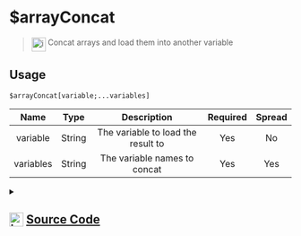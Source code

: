 # $arrayConcat
> <img align="top" src="https://upload.wikimedia.org/wikipedia/commons/thumb/e/e4/Infobox_info_icon.svg/160px-Infobox_info_icon.svg.png?20150409153300" alt="image" width="25" height="auto"> Concat arrays and load them into another variable
## Usage
```
$arrayConcat[variable;...variables]
```
| Name | Type | Description | Required | Spread
| :---: | :---: | :---: | :---: | :---: |
variable | String | The variable to load the result to | Yes | No
variables | String | The variable names to concat | Yes | Yes
<details>
<summary>
    
## <img align="top" src="https://cdn4.iconfinder.com/data/icons/iconsimple-logotypes/512/github-512.png" alt="image" width="25" height="auto">  [Source Code](https://github.com/tryforge/ForgeScript-V2/blob/main/src/native/arrayConcat.ts)
    
</summary>
    
```ts
import { ArgType, NativeFunction, Return } from "../structures"

export default new NativeFunction({
    name: "$arrayConcat",
    version: "1.0.0",
    description: "Concat arrays and load them into another variable",
    unwrap: true,
    args: [
        {
            name: "variable",
            description: "The variable to load the result to",
            rest: false,
            required: true,
            type: ArgType.String,
        },
        {
            name: "variables",
            description: "The variable names to concat",
            rest: true,
            type: ArgType.String,
            required: true,
        },
    ],
    brackets: true,
    execute(ctx, [name, variables]) {
        const arr = new Array<unknown>()

        for (let i = 0, len = variables.length; i < len; i++) {
            const v = variables[i]
            const load = ctx.getEnvironmentKey([v])
            if (Array.isArray(load)) arr.push(...load)
        }

        ctx.setEnvironmentKey(name, arr)
        return Return.success()
    },
})

```
    
</details>